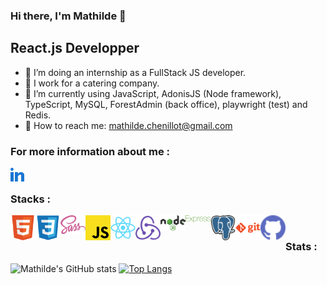 ### Hi there, I'm Mathilde 👋

## React.js Developper

- 🐶 I’m doing an internship as a FullStack JS developer.
- 🌱 I work for a catering company.
- 🐣 I’m currently using JavaScript, AdonisJS (Node framework), TypeScript, MySQL, ForestAdmin (back office), playwright (test) and Redis.
- 💌 How to reach me: mathilde.chenillot@gmail.com

### For more information about me :

[<img align="left" alt="linkedIn" width="22px" src="img/linkedin.svg" />][linkedin]

[linkedin]: www.linkedin.com/in/mathildechenillot
<br>

### Stacks :
<div>
<img align="left" alt="html" width="40px" src="img/html.svg" />
<img align="left" alt="css" width="40px" src="img/css3.svg" />
<img align="left" alt="sass" width="40px" src="img/sass.svg" />
<img align="left" alt="javascript" width="40px" src="img/javascript.svg" />
<img align="left" alt="react" width="40px" src="img/react.svg" />
<img align="left" alt="redux" width="40px" src="img/redux.svg" />
<img align="left" alt="node" width="40px" src="img/nodejs.svg" />
<img align="left" alt="express" width="40px" src="img/express-green.svg" />
<img align="left" alt="postgresql" width="40px" src="img/postgresql.svg" />
<img align="left" alt="git" width="40px" src="img/git-orange.svg" />
<img align="left" alt="github" width="40px" src="img/github.svg" />
</div>
<br>

### Stats :
![Mathilde's GitHub stats](https://github-readme-stats.vercel.app/api?username=mathilde-chenillot&show_icons=true&theme=tokyonight)
[![Top Langs](https://github-readme-stats.vercel.app/api/top-langs/?username=mathilde-chenillot&layout=compact&theme=tokyonight)](https://github.com/mathilde-chenillot/github-readme-stats)
